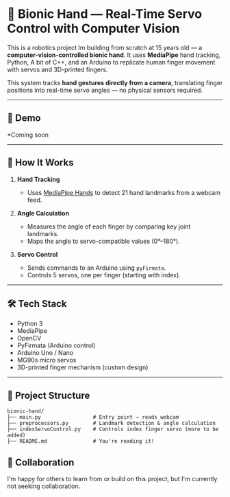 # 🦾 Bionic Hand — Real-Time Servo Control with Computer Vision

This is a robotics project Im building from scratch at 15 years old — a **computer-vision-controlled bionic hand**. It uses **MediaPipe** hand tracking, Python, A bit of C++, and an Arduino to replicate human finger movement with servos and 3D-printed fingers.

This system tracks **hand gestures directly from a camera**, translating finger positions into real-time servo angles — no physical sensors required.

---

## 🎥 Demo

*Coming soon

---

## 🧠 How It Works

1. **Hand Tracking**  
   - Uses [MediaPipe Hands](https://google.github.io/mediapipe/solutions/hands) to detect 21 hand landmarks from a webcam feed.

2. **Angle Calculation**  
   - Measures the angle of each finger by comparing key joint landmarks.
   - Maps the angle to servo-compatible values (0°–180°).

3. **Servo Control**  
   - Sends commands to an Arduino using `pyFirmata`.
   - Controls 5 servos, one per finger (starting with index).

---

## 🛠️ Tech Stack

- Python 3
- MediaPipe
- OpenCV
- PyFirmata (Arduino control)
- Arduino Uno / Nano
- MG90s micro servos
- 3D-printed finger mechanism (custom design)

---

## 📁 Project Structure
```plaintext
bionic-hand/
├── main.py                 # Entry point — reads webcam
├── preprocessors.py        # Landmark detection & angle calculation
├── indexServoControl.py    # Controls index finger servo (more to be added)
├── README.md               # You're reading it!
```

## 🤝 Collaboration
I'm happy for others to learn from or build on this project, but I'm currently not seeking collaboration.  
